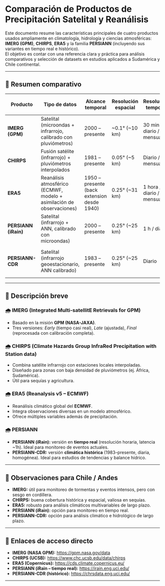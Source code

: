 # Comparación de Productos de Precipitación Satelital y Reanálisis

Este documento resume las características principales de cuatro productos usados ampliamente en climatología, hidrología y ciencias atmosféricas: **IMERG (GPM)**, **CHIRPS**, **ERA5** y la familia **PERSIANN** (incluyendo sus variantes en tiempo real e histórico).  
El objetivo es contar con una referencia clara y práctica para análisis comparativos y selección de datasets en estudios aplicados a Sudamérica y Chile continental.

---

## 📌 Resumen comparativo

| Producto   | Tipo de datos | Alcance temporal | Resolución espacial | Resolución temporal | Acceso | Gestor de precipitación actual | Data histórica de Pr | Disponible en GEE |
|------------|---------------|------------------|---------------------|---------------------|--------|-------------------------------|----------------------|-------------------|
| **IMERG (GPM)** | Satelital (microondas + infrarrojo, calibrado con pluviómetros) | 2000 – presente | ~0.1° (~10 km) | 30 min / diario / mensual | [NASA GPM](https://gpm.nasa.gov/data) | ✅ (versión *Early Run* disponible a pocas horas) | ✅ (20+ años) | ✅ (IMERG Early/Final) |
| **CHIRPS** | Fusión satélite (infrarrojo) + pluviómetros interpolados | 1981 – presente | 0.05° (~5 km) | Diario / mensual | [Climate Hazards Center](https://www.chc.ucsb.edu/data/chirps) | ❌ (no en tiempo real, con rezago de semanas) | ✅ (40+ años) | ✅ (CHIRPS Daily/Monthly) |
| **ERA5** | Reanálisis atmosférico (ECMWF, modelo + asimilación de observaciones) | 1950 – presente (back extension desde 1940) | 0.25° (~31 km) | 1 hora / diario / mensual | [Copernicus CDS](https://cds.climate.copernicus.eu/) | ✅ (se actualiza con rezago ~5 días) | ✅ (70+ años) | ✅ (ERA5 Monthly/Hourly) |
| **PERSIANN (iRain)** | Satelital (infrarrojo + ANN, calibrado con microondas) | 2000 – presente | 0.25° (~25 km) | 1 h / diario | [iRain](https://irain.eng.uci.edu/) | ✅ (tiempo real, latencia ~1 h) | ❌ (no tiene serie climática larga) | ❌ (no en GEE) |
| **PERSIANN-CDR** | Satelital (infrarrojo geoestacionario, ANN calibrado) | 1983 – presente | 0.25° (~25 km) | Diario | [CHRS Data Portal](https://chrsdata.eng.uci.edu/) | ❌ (no en tiempo real, actualiza con meses de rezago) | ✅ (40+ años) | ✅ (PERSIANN-CDR Daily) |

---

## 📖 Descripción breve

### 🌧️ IMERG (Integrated Multi-satellitE Retrievals for GPM)
- Basado en la misión **GPM (NASA-JAXA)**.  
- Tres versiones: *Early* (tiempo casi real), *Late* (ajustada), *Final* (reprocesada con calibración completa).  

### 🌧️ CHIRPS (Climate Hazards Group InfraRed Precipitation with Station data)
- Combina satélite infrarrojo con estaciones locales interpoladas.  
- Diseñado para zonas con baja densidad de pluviómetros (ej. África, Sudamérica).  
- Útil para sequías y agricultura.  

### 🌧️ ERA5 (Reanalysis v5 – ECMWF)
- Reanálisis climático global del **ECMWF**.  
- Integra observaciones diversas en un modelo atmosférico.  
- Ofrece múltiples variables además de precipitación.  

### 🌧️ PERSIANN
- **PERSIANN (iRain):** versión en **tiempo real** (resolución horaria, latencia ~1h). Ideal para monitoreo de eventos actuales.  
- **PERSIANN-CDR:** versión **climática histórica** (1983–presente, diaria, homogénea). Ideal para estudios de tendencias y balance hídrico.  

---

## 🔑 Observaciones para Chile / Andes
- **IMERG:** útil para monitoreo de tormentas y eventos intensos, pero con sesgo en cordillera.  
- **CHIRPS:** buena cobertura histórica y espacial, valiosa en sequías.  
- **ERA5:** robusto para análisis climáticos multivariables de largo plazo.  
- **PERSIANN (iRain):** opción para monitoreo en tiempo real.  
- **PERSIANN-CDR:** opción para análisis climático e hidrológico de largo plazo.  

---

## 📂 Enlaces de acceso directo
- **IMERG (NASA GPM):** https://gpm.nasa.gov/data  
- **CHIRPS (UCSB):** https://www.chc.ucsb.edu/data/chirps  
- **ERA5 (Copernicus):** https://cds.climate.copernicus.eu/  
- **PERSIANN (iRain – tiempo real):** https://irain.eng.uci.edu/  
- **PERSIANN-CDR (histórico):** https://chrsdata.eng.uci.edu/  

---

